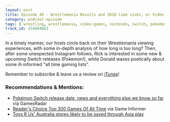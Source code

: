 ```yaml
---
layout: post
title: Episode 40 - Wrestlemania Results and 2018 time sinks, er Video Games!
category: podcast-episode
tags: [ wrestling, wrestlemania, video-games, nintendo, switch, pokemon ]
track_id: 434004663
---
```


In a timely manner, our hosts circle back on their Wrestlemania viewing experiences, with some in-depth analysis of how long is too long?  Then, after some unexpected Instagram follows, Rick is interested in some new & upcoming Switch releases (Pokemon!), while Donald waxes poetically about some ill-informed "all time gaming lists".

Remember to subscribe & leave us a review on [iTunes](https://itunes.apple.com/us/podcast/the-rick-don-show/id1229942938)!

<!--more-->

### Recommendations & Mentions:
- [Pokémon Switch release date, news and everything else we know so far](https://www.gamesradar.com/pokemon-switch-stars-release-date-trailer-rpg/) via GamesRadar
- [Reader's Choice Top 300 Games Of All Time](http://www.gameinformer.com/b/features/archive/2018/03/19/readers-choice-top-300-games-of-all-time.aspx) via Game Informer
- [Toys R Us' Australia stores likely to be saved through Asia play](https://www.smh.com.au/business/companies/toys-r-us-australia-stores-likely-to-be-saved-through-asia-play-20180416-p4z9w7.html)
